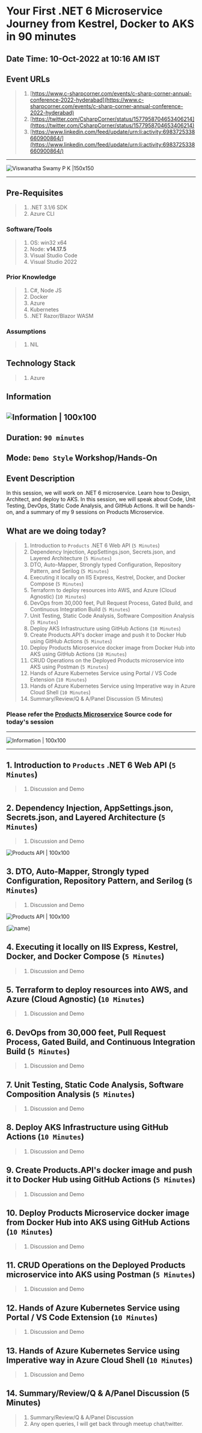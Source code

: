 # Your First .NET 6 Microservice Journey from Kestrel, Docker to AKS in 90 minutes

## Date Time: 10-Oct-2022 at 10:16 AM IST

## Event URLs

> 1. [https://www.c-sharpcorner.com/events/c-sharp-corner-annual-conference-2022-hyderabad](https://www.c-sharpcorner.com/events/c-sharp-corner-annual-conference-2022-hyderabad)
> 1. [https://twitter.com/CsharpCorner/status/1577958704653406214](https://twitter.com/CsharpCorner/status/1577958704653406214)
> 1. [https://www.linkedin.com/feed/update/urn:li:activity:6983725338660900864/](https://www.linkedin.com/feed/update/urn:li:activity:6983725338660900864/)

---

![Viswanatha Swamy P K |150x150](./Documentation/Images/ViswanathaSwamyPK.PNG)

---

## Pre-Requisites

> 1. .NET 3.1/6 SDK
> 1. Azure CLI

### Software/Tools

> 1. OS: win32 x64
> 1. Node: **v14.17.5**
> 1. Visual Studio Code
> 1. Visual Studio 2022

### Prior Knowledge

> 1. C#, Node JS
> 1. Docker
> 1. Azure
> 1. Kubernetes
> 1. .NET Razor/Blazor WASM

### Assumptions

> 1. NIL

## Technology Stack

> 1. Azure

## Information

## ![Information | 100x100](./Documentation/Images/Information.PNG)

## Duration: `90 minutes`

## Mode: `Demo Style` Workshop/Hands-On

## Event Description

In this session, we will work on .NET 6 microservice. Learn how to Design, Architect, and deploy to AKS. In this session, we will speak about Code, Unit Testing, DevOps, Static Code Analysis, and GitHub Actions. It will be hands-on, and a summary of my 9 sessions on Products Microservice.

## What are we doing today?

> 1. Introduction to `Products` .NET 6 Web API (`5 Minutes`)
> 1. Dependency Injection, AppSettings.json, Secrets.json, and Layered Architecture (`5 Minutes`)
> 1. DTO, Auto-Mapper, Strongly typed Configuration, Repository Pattern, and Serilog (`5 Minutes`)
> 1. Executing it locally on IIS Express, Kestrel, Docker, and Docker Compose (`5 Minutes`)
> 1. Terraform to deploy resources into AWS, and Azure (Cloud Agnostic) (`10 Minutes`)
> 1. DevOps from 30,000 feet, Pull Request Process, Gated Build, and Continuous Integration Build (`5 Minutes`)
> 1. Unit Testing, Static Code Analysis, Software Composition Analysis (`5 Minutes`)
> 1. Deploy AKS Infrastructure using GitHub Actions (`10 Minutes`)
> 1. Create Products.API's docker image and push it to Docker Hub using GitHub Actions (`5 Minutes`)
> 1. Deploy Products Microservice docker image from Docker Hub into AKS using GitHub Actions (`10 Minutes`)
> 1. CRUD Operations on the Deployed Products microservice into AKS using Postman (`5 Minutes`)
> 1. Hands of Azure Kubernetes Service using Portal / VS Code Extension (`10 Minutes`)
> 1. Hands of Azure Kubernetes Service using Imperative way in Azure Cloud Shell (`10 Minutes`)
> 1. Summary/Review/Q & A/Panel Discussion (5 Minutes)

### Please refer the [**Products Microservice**](https://github.com/vishipayyallore/eshop-services-products) Source code for today's session

---

![Information | 100x100](./Documentation/Images/SeatBelt.PNG)

---

## 1. Introduction to `Products` .NET 6 Web API (`5 Minutes`)

> 1. Discussion and Demo

## 2. Dependency Injection, AppSettings.json, Secrets.json, and Layered Architecture (`5 Minutes`)

> 1. Discussion and Demo

![Products API | 100x100](./Documentation/Images/Products.API.PNG)

## 3. DTO, Auto-Mapper, Strongly typed Configuration, Repository Pattern, and Serilog (`5 Minutes`)

> 1. Discussion and Demo

![Products API | 100x100](https://github.com/vishipayyallore/eshop-services-products/blob/main/Documentation/Images/S2/Serilog_Logging.PNG)

[![name](https://github.com/vishipayyallore/eshop-services-products/blob/main/Documentation/Images/S2/Serilog_Logging.PNG)]

## 4. Executing it locally on IIS Express, Kestrel, Docker, and Docker Compose (`5 Minutes`)

> 1. Discussion and Demo

## 5. Terraform to deploy resources into AWS, and Azure (Cloud Agnostic) (`10 Minutes`)

> 1. Discussion and Demo

## 6. DevOps from 30,000 feet, Pull Request Process, Gated Build, and Continuous Integration Build (`5 Minutes`)

> 1. Discussion and Demo

## 7. Unit Testing, Static Code Analysis, Software Composition Analysis (`5 Minutes`)

> 1. Discussion and Demo

## 8. Deploy AKS Infrastructure using GitHub Actions (`10 Minutes`)

> 1. Discussion and Demo

## 9. Create Products.API's docker image and push it to Docker Hub using GitHub Actions (`5 Minutes`)

> 1. Discussion and Demo

## 10. Deploy Products Microservice docker image from Docker Hub into AKS using GitHub Actions (`10 Minutes`)

> 1. Discussion and Demo

## 11. CRUD Operations on the Deployed Products microservice into AKS using Postman (`5 Minutes`)

> 1. Discussion and Demo

## 12. Hands of Azure Kubernetes Service using Portal / VS Code Extension (`10 Minutes`)

> 1. Discussion and Demo

## 13. Hands of Azure Kubernetes Service using Imperative way in Azure Cloud Shell (`10 Minutes`)

> 1. Discussion and Demo

## 14. Summary/Review/Q & A/Panel Discussion (5 Minutes)

> 1. Summary/Review/Q & A/Panel Discussion
> 2. Any open queries, I will get back through meetup chat/twitter.
